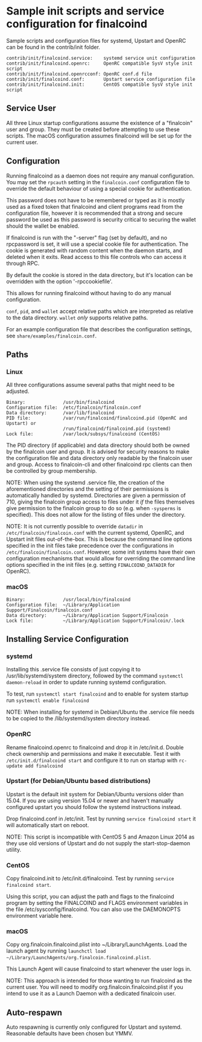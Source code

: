 Sample init scripts and service configuration for finalcoind
==========================================================

Sample scripts and configuration files for systemd, Upstart and OpenRC
can be found in the contrib/init folder.

    contrib/init/finalcoind.service:    systemd service unit configuration
    contrib/init/finalcoind.openrc:     OpenRC compatible SysV style init script
    contrib/init/finalcoind.openrcconf: OpenRC conf.d file
    contrib/init/finalcoind.conf:       Upstart service configuration file
    contrib/init/finalcoind.init:       CentOS compatible SysV style init script

Service User
---------------------------------

All three Linux startup configurations assume the existence of a "finalcoin" user
and group.  They must be created before attempting to use these scripts.
The macOS configuration assumes finalcoind will be set up for the current user.

Configuration
---------------------------------

Running finalcoind as a daemon does not require any manual configuration. You may
set the `rpcauth` setting in the `finalcoin.conf` configuration file to override
the default behaviour of using a special cookie for authentication.

This password does not have to be remembered or typed as it is mostly used
as a fixed token that finalcoind and client programs read from the configuration
file, however it is recommended that a strong and secure password be used
as this password is security critical to securing the wallet should the
wallet be enabled.

If finalcoind is run with the "-server" flag (set by default), and no rpcpassword is set,
it will use a special cookie file for authentication. The cookie is generated with random
content when the daemon starts, and deleted when it exits. Read access to this file
controls who can access it through RPC.

By default the cookie is stored in the data directory, but it's location can be overridden
with the option '-rpccookiefile'.

This allows for running finalcoind without having to do any manual configuration.

`conf`, `pid`, and `wallet` accept relative paths which are interpreted as
relative to the data directory. `wallet` *only* supports relative paths.

For an example configuration file that describes the configuration settings,
see `share/examples/finalcoin.conf`.

Paths
---------------------------------

### Linux

All three configurations assume several paths that might need to be adjusted.

    Binary:              /usr/bin/finalcoind
    Configuration file:  /etc/finalcoin/finalcoin.conf
    Data directory:      /var/lib/finalcoind
    PID file:            /var/run/finalcoind/finalcoind.pid (OpenRC and Upstart) or
                         /run/finalcoind/finalcoind.pid (systemd)
    Lock file:           /var/lock/subsys/finalcoind (CentOS)

The PID directory (if applicable) and data directory should both be owned by the
finalcoin user and group. It is advised for security reasons to make the
configuration file and data directory only readable by the finalcoin user and
group. Access to finalcoin-cli and other finalcoind rpc clients can then be
controlled by group membership.

NOTE: When using the systemd .service file, the creation of the aforementioned
directories and the setting of their permissions is automatically handled by
systemd. Directories are given a permission of 710, giving the finalcoin group
access to files under it _if_ the files themselves give permission to the
finalcoin group to do so (e.g. when `-sysperms` is specified). This does not allow
for the listing of files under the directory.

NOTE: It is not currently possible to override `datadir` in
`/etc/finalcoin/finalcoin.conf` with the current systemd, OpenRC, and Upstart init
files out-of-the-box. This is because the command line options specified in the
init files take precedence over the configurations in
`/etc/finalcoin/finalcoin.conf`. However, some init systems have their own
configuration mechanisms that would allow for overriding the command line
options specified in the init files (e.g. setting `FINALCOIND_DATADIR` for
OpenRC).

### macOS

    Binary:              /usr/local/bin/finalcoind
    Configuration file:  ~/Library/Application Support/Finalcoin/finalcoin.conf
    Data directory:      ~/Library/Application Support/Finalcoin
    Lock file:           ~/Library/Application Support/Finalcoin/.lock

Installing Service Configuration
-----------------------------------

### systemd

Installing this .service file consists of just copying it to
/usr/lib/systemd/system directory, followed by the command
`systemctl daemon-reload` in order to update running systemd configuration.

To test, run `systemctl start finalcoind` and to enable for system startup run
`systemctl enable finalcoind`

NOTE: When installing for systemd in Debian/Ubuntu the .service file needs to be copied to the /lib/systemd/system directory instead.

### OpenRC

Rename finalcoind.openrc to finalcoind and drop it in /etc/init.d.  Double
check ownership and permissions and make it executable.  Test it with
`/etc/init.d/finalcoind start` and configure it to run on startup with
`rc-update add finalcoind`

### Upstart (for Debian/Ubuntu based distributions)

Upstart is the default init system for Debian/Ubuntu versions older than 15.04. If you are using version 15.04 or newer and haven't manually configured upstart you should follow the systemd instructions instead.

Drop finalcoind.conf in /etc/init.  Test by running `service finalcoind start`
it will automatically start on reboot.

NOTE: This script is incompatible with CentOS 5 and Amazon Linux 2014 as they
use old versions of Upstart and do not supply the start-stop-daemon utility.

### CentOS

Copy finalcoind.init to /etc/init.d/finalcoind. Test by running `service finalcoind start`.

Using this script, you can adjust the path and flags to the finalcoind program by
setting the FINALCOIND and FLAGS environment variables in the file
/etc/sysconfig/finalcoind. You can also use the DAEMONOPTS environment variable here.

### macOS

Copy org.finalcoin.finalcoind.plist into ~/Library/LaunchAgents. Load the launch agent by
running `launchctl load ~/Library/LaunchAgents/org.finalcoin.finalcoind.plist`.

This Launch Agent will cause finalcoind to start whenever the user logs in.

NOTE: This approach is intended for those wanting to run finalcoind as the current user.
You will need to modify org.finalcoin.finalcoind.plist if you intend to use it as a
Launch Daemon with a dedicated finalcoin user.

Auto-respawn
-----------------------------------

Auto respawning is currently only configured for Upstart and systemd.
Reasonable defaults have been chosen but YMMV.
